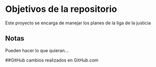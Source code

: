 # Objetivos de la repositorio

Este proyecto se encarga de manejar los planes de la liga de la justicia


## Notas
Pueden hacer lo que quieran...

##GitHub
cambios realizados en GitHub.com
